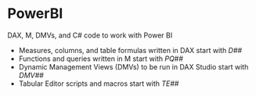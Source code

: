 # PowerBI
DAX, M, DMVs, and C# code to work with Power BI

- Measures, columns, and table formulas written in DAX start with *D##*
- Functions and queries written in M start with *PQ##*
- Dynamic Management Views (DMVs) to be run in DAX Studio start with *DMV##*
- Tabular Editor scripts and macros start with *TE##*
